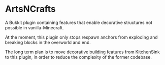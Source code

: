 # ArtsNCrafts
A Bukkit plugin containing features that enable decorative structures 
not possible in vanilla-Minecraft.

At the moment, this plugin only stops respawn anchors from exploding
and breaking blocks in the overworld and end.

The long term plan is to move decorative building features from
KitchenSink to this plugin, in order to reduce the complexity of the 
former codebase.
